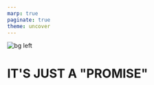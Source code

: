 ```yaml
---
marp: true
paginate: true
theme: uncover
---
```


![bg left](https://gravatar.com/avatar/5d34a6bf73323076e6c8ddfd10831c90?s=1024)

# IT'S JUST A "PROMISE"
